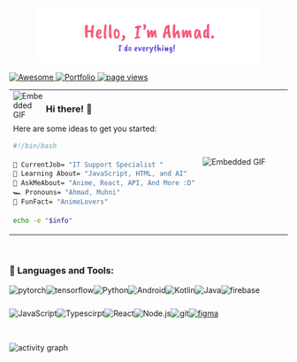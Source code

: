 <p align="center"><a href="https://github.com/ClovisReyes"><img width="80%" alt="Hello, I'm Ahmad. I do everything!" src="./assets/gh-readme-header.png" /></a></p>
<p align="left">
  <a href="https://www.linkedin.com/in/ahmad-muhni-144a362aa/">
   <img alt="Awesome" src="https://img.shields.io/badge/LinkedIn-0077B5?style=for-the-badge&logo=linkedin&logoColor=white">
  </a>
   <a href="https://ryuhanbio.vercel.app">
   <img alt="Portfolio" src="https://img.shields.io/badge/website-purple?style=for-the-badge&logo=next.js&logoColor=white">
  </a>
  <a href="https://github.com/ClovisReyes">
     <img src="https://komarev.com/ghpvc/?username=ClovisReyes&style=for-the-badge&color=yellow" alt="page views">
  </a>
</p>

<table width="100%" height="100%" >
<tr width="60%" height="100%">
<td >
    <img align="left" width="18%" src="https://media.tenor.com/ef_emJau35YAAAAi/anime-anime-character.gif" alt="Embedded GIF">
	
### Hi there! 👋
Here are some ideas to get you started:

```bash
#!/bin/bash

🔭 CurrentJob= "IT Support Specialist "
🌱 Learning About= "JavaScript, HTML, and AI"
💬 AskMeAbout= "Anime, React, API, And More :D"
🏎️ Pronouns= "Ahmad, Muhni"
🤖 FunFact= "AnimeLovers"

echo -e "$info"

```

</td>
<td width="40%" height="100%">
<img align="right" width="100%" height="100%" 
src="https://media1.tenor.com/m/qeyN2cl_GBsAAAAC/lain.gif" alt="Embedded GIF">
</td>
  </tr>
</table>

<br>

### 🔨 Languages and Tools:
<a href="https://pytorch.org/" target="_blank"> <img align="left" src="https://raw.githubusercontent.com/rahul-jha98/github_readme_icons/main/language_and_tools/square/pytorch/pytorch.svg" alt="pytorch" height="42px"/> </a> 
<a href="https://www.tensorflow.org" target="_blank"> <img align="left" src="https://raw.githubusercontent.com/rahul-jha98/github_readme_icons/main/language_and_tools/square/tensorflow/tensorflow.svg" alt="tensorflow" height="42px"/> </a> 
<a href="https://www.python.org" target="_blank"><img align="left" alt="Python" height ="42px" src="https://raw.githubusercontent.com/rahul-jha98/github_readme_icons/main/language_and_tools/square/python/python.svg"></a>
<a href="https://developer.android.com" target="_blank"> <img align="left" alt="Android" height ="42px" src="https://raw.githubusercontent.com/rahul-jha98/github_readme_icons/main/language_and_tools/square/android/android.svg"> </a>
<a href="https://kotlinlang.org" target="_blank"><img align="left" alt="Kotlin" height ="42px" src="https://raw.githubusercontent.com/rahul-jha98/github_readme_icons/main/language_and_tools/square/kotlin/kotlin.svg"></a>
<a href="https://www.java.com" target="_blank"><img align="left" alt="Java" height ="42px" src="https://raw.githubusercontent.com/rahul-jha98/github_readme_icons/main/language_and_tools/square/java/java.svg"></a>
<a href="https://firebase.google.com/" target="_blank"> <img align="left" src="https://raw.githubusercontent.com/rahul-jha98/github_readme_icons/main/language_and_tools/square/firebase/firebase.svg" alt="firebase" height ="42px"/> </a>
<a href="https://developer.mozilla.org/en-US/docs/Web/JavaScript" target="_blank"> <img align="left" alt="JavaScript" height ="42px"  src="https://raw.githubusercontent.com/rahul-jha98/github_readme_icons/main/language_and_tools/square/javascript/javascript.svg"> </a>
<a href="https://www.typescriptlang.org/" target="_blank"><img align="left" alt="Typescirpt" height ="42px" src="https://raw.githubusercontent.com/rahul-jha98/github_readme_icons/main/language_and_tools/square/typescript/typescript.svg"></a>
<a href="https://reactjs.org/" target="_blank"> <img align="left" alt="React" height ="42px" src="https://raw.githubusercontent.com/rahul-jha98/github_readme_icons/main/language_and_tools/square/react/react.svg"></a>
<a href="https://nodejs.org" target="_blank"><img align="left" alt="Node.js" height ="42px" src="https://raw.githubusercontent.com/rahul-jha98/github_readme_icons/main/language_and_tools/square/node/node.svg"></a>
<a href="https://git-scm.com/" target="_blank"> <img src="https://raw.githubusercontent.com/rahul-jha98/github_readme_icons/main/language_and_tools/square/git-scm/git-scm.svg" align="left" alt="git" height='42px'/> </a>
<a href="https://www.figma.com/" target="_blank"> <img src="https://raw.githubusercontent.com/rahul-jha98/github_readme_icons/main/language_and_tools/square/figma/figma.svg" alt="figma" height='42px'/> </a>

<br>

![activity graph](https://github-readme-activity-graph.vercel.app/graph?username=ClovisReyes&theme=github-compact&custom_title=Clovis-Reyes%20Activity%20Graph&hide_border=true)
